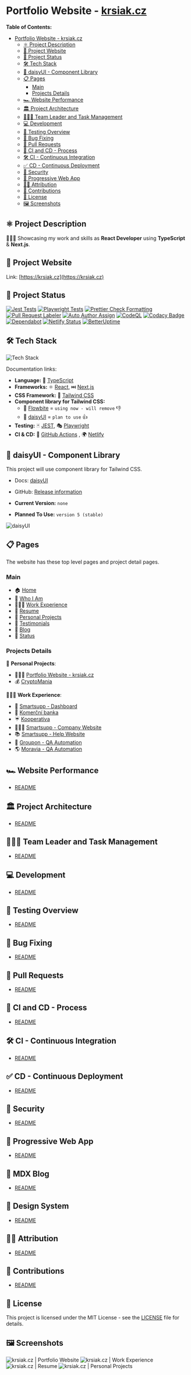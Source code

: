 # Portfolio Website - [krsiak.cz](https://krsiak.cz)

**Table of Contents:**

- [Portfolio Website - krsiak.cz](#portfolio-website---krsiakcz)
  - [⚛️ Project Description](#️-project-description)
  - [🔗 Project Website](#-project-website)
  - [🚦 Project Status](#-project-status)
  - [🛠️ Tech Stack](#️-tech-stack)
  - [🌼 daisyUI - Component Library](#-daisyui---component-library)
  - [📋 Pages](#-pages)
    - [Main](#main)
    - [Projects Details](#projects-details)
  - [🏎️ Website Performance](#️-website-performance)
  - [🏛️ Project Architecture](#️-project-architecture)
  - [👨🏻‍💼 Team Leader and Task Management](#-team-leader-and-task-management)
  - [💻 Development](#-development)
  - [🧪 Testing Overview](#-testing-overview)
  - [🐛 Bug Fixing](#-bug-fixing)
  - [🔀 Pull Requests](#-pull-requests)
  - [🚀 CI and CD - Process](#-ci-and-cd---process)
  - [🛠️ CI - Continuous Integration](#️-ci---continuous-integration)
  - [✅ CD - Continuous Deployment](#-cd---continuous-deployment)
  - [🚨 Security](#-security)
  - [📡 Progressive Web App](#-progressive-web-app)
  - [🙇‍♂️ Attribution](#️-attribution)
  - [📝 Contributions](#-contributions)
  - [📄 License](#-license)
  - [🖼️ Screenshots](#️-screenshots)

## ⚛️ Project Description

👨🏻‍💻 Showcasing my work and skills as **React Developer** using **TypeScript** & **Next.js**.

## 🔗 Project Website

Link: [https://krsiak.cz](https://krsiak.cz)

## 🚦 Project Status

[![Jest Tests](https://github.com/krsiakdaniel/portfolio-website-krsiak-cz/actions/workflows/jest.yml/badge.svg)](https://github.com/krsiakdaniel/portfolio-website-krsiak-cz/actions/workflows/jest.yml) [![Playwright Tests](https://github.com/krsiakdaniel/portfolio-website-krsiak-cz/actions/workflows/playwright.yml/badge.svg)](https://github.com/krsiakdaniel/portfolio-website-krsiak-cz/actions/workflows/playwright.yml) [![Prettier Check Formatting](https://github.com/krsiakdaniel/portfolio-website-krsiak-cz/actions/workflows/prettier-check-formatting.yml/badge.svg)](https://github.com/krsiakdaniel/portfolio-website-krsiak-cz/actions/workflows/prettier-check-formatting.yml) [![Pull Request Labeler](https://github.com/krsiakdaniel/portfolio-website-krsiak-cz/actions/workflows/labeler.yml/badge.svg)](https://github.com/krsiakdaniel/portfolio-website-krsiak-cz/actions/workflows/labeler.yml) [![Auto Author Assign](https://github.com/krsiakdaniel/portfolio-website-krsiak-cz/actions/workflows/auto-author-assign.yml/badge.svg)](https://github.com/krsiakdaniel/portfolio-website-krsiak-cz/actions/workflows/auto-author-assign.yml) [![CodeQL](https://github.com/krsiakdaniel/portfolio-website-krsiak-cz/actions/workflows/github-code-scanning/codeql/badge.svg)](https://github.com/krsiakdaniel/portfolio-website-krsiak-cz/actions/workflows/github-code-scanning/codeql) [![Codacy Badge](https://app.codacy.com/project/badge/Grade/eaa72f9b0a7242ae9179b0dfdd58faf5)](https://app.codacy.com/gh/krsiakdaniel/portfolio-website-krsiak-cz/dashboard?utm_source=gh&utm_medium=referral&utm_content=&utm_campaign=Badge_grade) [![Dependabot](https://img.shields.io/badge/Dependabot-Enabled-green)](https://github.com/krsiakdaniel/portfolio-website-krsiak-cz/security/dependabot) [![Netlify Status](https://api.netlify.com/api/v1/badges/eb322254-0169-4941-9416-3806b0bd5be6/deploy-status)](https://app.netlify.com/sites/portfolio-website-krsiak-cz/deploys) [![BetterUptime](https://betteruptime.com/status-badges/v1/monitor/8z9z.svg)](https://betteruptime.com/?utm_source=status_badge)

## 🛠️ Tech Stack

![Tech Stack](/readme-images/main-readme/technologies-and-tools.webp)

Documentation links:

- **Language:** 📝 [TypeScript](https://www.typescriptlang.org/)
- **Frameworks:** ⚛️ [React](https://react.dev/), ⏭️ [Next.js](https://nextjs.org/)
- **CSS Framework:** 🎨 [Tailwind CSS](https://tailwindcss.com/)
- **Component library for Tailwind CSS:**
  - 🌊 [Flowbite](https://flowbite.com/) = `using now - will remove` 👎
  - 🌼 [daisyUI](https://daisyui.com/) = `plan to use` 👍
- **Testing:** 🃏 [JEST](https://jestjs.io/), 🎭 [Playwright](https://playwright.dev/)
- **CI & CD:** 🚀 [GitHub Actions](https://github.com/krsiakdaniel/portfolio-website-krsiak-cz/actions) , 🌍 [Netlify](https://www.netlify.com/)

## 🌼 daisyUI - Component Library

This project will use component library for Tailwind CSS.

- Docs: [daisyUI](https://daisyui.com/)
- GitHub: [Release information](https://github.com/saadeghi/daisyui/releases)

- **Current Version:** `none`
- **Planned To Use:** `version 5 (stable)`

![daisyUI](/readme-images/main-readme/smiling-face-with-sunglasses-animated-80x80.webp)

## 📋 Pages

The website has these top level pages and project detail pages.

### Main

- 🏠 [Home](https://krsiak.cz/)
- 👋 [Who I Am](https://krsiak.cz/who-i-am)
- 👨🏻‍💻 [Work Experience](https://krsiak.cz/work-experience)
- 📝 [Resume](https://krsiak.cz/resume)
- 🚀 [Personal Projects](https://krsiak.cz/personal-projects)
- 💬 [Testimonials](https://krsiak.cz/testimonials)
- 📰 [Blog](https://krsiak.cz/blog)
- 🚦 [Status](https://krsiak.cz/status)

### Projects Details

🚀 **Personal Projects**:

- 👨🏻‍💻 [Portfolio Website - krsiak.cz](https://krsiak.cz/personal-projects/krsiak)
- 💰 [CryptoMania](https://krsiak.cz/personal-projects/cryptomania)

👨🏻‍💻 **Work Experience**:

- 💬 [Smartsupp - Dashboard](https://krsiak.cz/work-experience/smartsupp-dashboard)
- 🏦 [Komerční banka](https://krsiak.cz/work-experience/komercni-banka)
- ☔ [Kooperativa](https://krsiak.cz/work-experience/kooperativa)
- 👨🏻‍💻 [Smartsupp - Company Website](https://krsiak.cz/work-experience/smartsupp-web)
- 📚 [Smartsupp - Help Website](https://krsiak.cz/work-experience/smartsupp-help)
- 🛒 [Groupon - QA Automation](https://krsiak.cz/work-experience/groupon)
- 🌎 [Moravia - QA Automation](https://krsiak.cz/work-experience/moravia)

## 🏎️ Website Performance

- [README](README-website-performance.md)

## 🏛️ Project Architecture

- [README](README-architecture.md)

## 👨🏻‍💼 Team Leader and Task Management

- [README](README-team-leader-task-management.md)

## 💻 Development

- [README](README-development.md)

## 🧪 Testing Overview

- [README](README-testing.md)

## 🐛 Bug Fixing

- [README](README-bug-fixing.md)

## 🔀 Pull Requests

- [README](README-development-pull-requests.md)

## 🚀 CI and CD - Process

- [README](README-ci-cd-process.md)

## 🛠️ CI - Continuous Integration

- [README](README-continuous-integration.md)

## ✅ CD - Continuous Deployment

- [README](README-continuous-deployment.md)

## 🚨 Security

- [README](README-security.md)

## 📱 Progressive Web App

- [README](README-progressive-web-app.md)

## 📰 MDX Blog

- [README](README-mdx-blog.md)

## 🎨 Design System

- [README](README-design-system.md)

## 🙇‍♂️ Attribution

- [README](README-attribution.md)

## 📝 Contributions

- [README](README-contributions.md)

## 📄 License

This project is licensed under the MIT License - see the [LICENSE](LICENSE) file for details.

## 🖼️ Screenshots

![krsiak.cz | Portfolio Website](/readme-images/main-readme/krsiak/krsiak-1-light.webp)
![krsiak.cz | Work Experience](/readme-images/main-readme/krsiak/krsiak-2-light.webp)
![krsiak.cz | Resume](/readme-images/main-readme/krsiak/krsiak-3-light.webp)
![krsiak.cz | Personal Projects](/readme-images/main-readme/krsiak/krsiak-4-light.webp)
